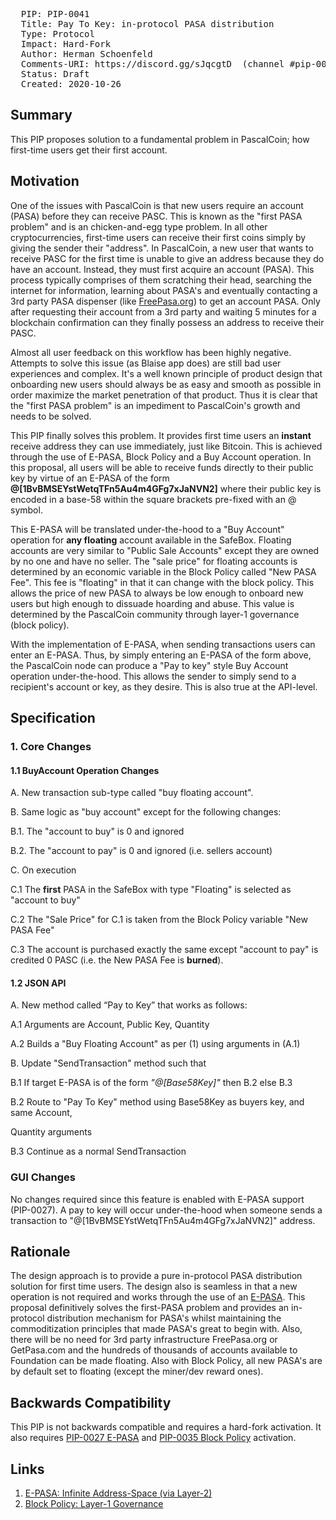 <pre>
  PIP: PIP-0041
  Title: Pay To Key: in-protocol PASA distribution
  Type: Protocol
  Impact: Hard-Fork
  Author: Herman Schoenfeld <herman@sphere10.com>
  Comments-URI: https://discord.gg/sJqcgtD  (channel #pip-0041)
  Status: Draft
  Created: 2020-10-26
</pre>

## Summary

This PIP proposes solution to a fundamental problem in PascalCoin; how first-time users get their first account.

## Motivation

One of the issues with PascalCoin is that new users require an account (PASA) before they can receive PASC. This is known as the "first PASA problem" and is an chicken-and-egg type problem. In all other cryptocurrencies, first-time users can receive their first coins simply by giving the sender their "address". In PascalCoin, a new user that wants to receive PASC for the first time is unable to give an address because they do have an account.  Instead, they must first acquire an account (PASA). This process typically comprises of them scratching their head, searching the internet for information, learning about PASA's and eventually contacting a 3rd party PASA dispenser (like [FreePasa.org](https://freepasa.org)) to get an account PASA. Only after requesting their account from a 3rd party and waiting 5 minutes for a blockchain confirmation can they finally possess an address to receive their PASC.

Almost all user feedback on this workflow has been highly negative. Attempts to solve this issue (as Blaise app does) are still bad user experiences and complex. It's a well known principle of product design that onboarding new users should always be as easy and smooth as possible in order maximize the market penetration of that product. Thus it is clear that the "first PASA problem" is an impediment to PascalCoin's growth and needs to be solved. 

This PIP finally solves this problem. It provides first time users an **instant** receive address they can use immediately, just like Bitcoin. This is achieved through the use of E-PASA, Block Policy and a Buy Account operation. In this proposal, all users will be able to receive funds directly to their public key by virtue of an E-PASA of the form **@[1BvBMSEYstWetqTFn5Au4m4GFg7xJaNVN2]** where their public key is encoded in a base-58 within the square brackets pre-fixed with an @ symbol.

This E-PASA will be translated under-the-hood to a "Buy Account" operation for **any floating** account available in the SafeBox. Floating accounts are very similar to "Public Sale Accounts" except they are owned by no one and have no seller.  The "sale price" for floating accounts is determined by an economic variable in the Block Policy called "New PASA Fee". This fee is "floating" in that it can change with the block policy. This allows the price of new  PASA to always be low enough to onboard new users but high enough to dissuade hoarding and abuse. This value is determined by the PascalCoin community through layer-1 governance (block policy).

With the implementation of E-PASA, when sending transactions users can enter an E-PASA. Thus, by simply entering an E-PASA of the form above, the PascalCoin node can produce a "Pay to key" style Buy Account operation under-the-hood. This allows the sender to simply send to a recipient's account or key, as they desire. This is also true at the API-level.

## Specification

### 1. Core Changes

#### 1.1 BuyAccount Operation Changes

A. New transaction sub-type called "buy floating account".

B. Same logic as "buy account" except for the following changes:

   B.1. The "account to buy" is 0 and ignored
   
   B.2. The "account to pay" is 0 and ignored (i.e. sellers account)
   
C. On execution

   C.1 The **first** PASA in the SafeBox with type "Floating" is selected as "account to buy"
   
   C.2 The "Sale Price" for C.1 is taken from the Block Policy variable "New PASA Fee"
   
   C.3 The account is purchased exactly the same except "account to pay" is credited 0 PASC (i.e. the New PASA Fee is **burned**).

#### 1.2 JSON API

A. New method called “Pay to Key” that works as follows:

   A.1 Arguments are Account, Public Key, Quantity
   
   A.2 Builds a "Buy Floating Account" as per (1) using arguments in (A.1)
   

B. Update "SendTransaction" method such that

   B.1 If target E-PASA is of the form *"@[Base58Key]"* then B.2 else B.3
   
   B.2 Route to "Pay To Key" method using Base58Key as buyers key, and same Account, 
   
Quantity arguments 

   B.3 Continue as a normal SendTransaction

### GUI Changes

No changes required since this feature is enabled with E-PASA support (PIP-0027).   A pay to key will occur under-the-hood when someone sends a transaction to "@[1BvBMSEYstWetqTFn5Au4m4GFg7xJaNVN2]" address.

## Rationale

The design approach is to provide a pure in-protocol PASA distribution solution for first time users. The design also is seamless in that a new operation is not required and works through the use of an [E-PASA][1].  This proposal definitively solves the first-PASA problem and provides an in-protocol distribution mechanism for PASA's whilst maintaining the commoditization principles that made PASA's great to begin with. Also, there will be no need for 3rd party infrastructure FreePasa.org or GetPasa.com and the hundreds of thousands of accounts available to Foundation can be made floating. Also with Block Policy, all new PASA's are by default set to floating (except the miner/dev reward ones).

## Backwards Compatibility

This PIP is not backwards compatible and requires a hard-fork activation. It also requires [PIP-0027 E-PASA][1] and [PIP-0035 Block Policy][2] activation.

## Links

1. [E-PASA: Infinite Address-Space (via Layer-2)][1]
2. [Block Policy: Layer-1 Governance][2]

[1]: https://github.com/PascalCoin/PascalCoin/blob/master/PIP/PIP-0027.md
[2]: https://github.com/PascalCoin/PascalCoin/blob/master/PIP/PIP-0035.md

